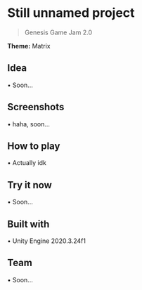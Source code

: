 # Still unnamed project
> Genesis Game Jam 2.0

<b>Theme:</b> Matrix

## Idea
• Soon...

## Screenshots
• haha, soon...

## How to play
• Actually idk

## Try it now
• Soon...

## Built with
• Unity Engine 2020.3.24f1

## Team
• Soon...
